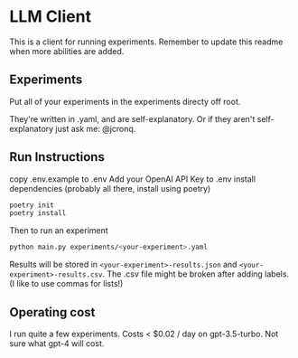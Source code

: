 # LLM Client

This is a client for running experiments.  Remember to update this readme when more abilities are added.

## Experiments

Put all of your experiments in the experiments directy off root.

They're written in .yaml, and are self-explanatory.  Or if they aren't self-explanatory just ask me: @jcronq.

## Run Instructions
copy .env.example to .env
Add your OpenAI API Key to .env 
install dependencies (probably all there, install using poetry)

```bash
poetry init
poetry install
```

Then to run an experiment
```bash
python main.py experiments/<your-experiment>.yaml
```

Results will be stored in `<your-experiment>-results.json` and `<your-experiment>-results.csv`.  The .csv file might be broken after adding labels.  (I like to use commas for lists!)

## Operating cost
I run quite a few experiments.  Costs < $0.02 / day on gpt-3.5-turbo.  Not sure what gpt-4 will cost.



